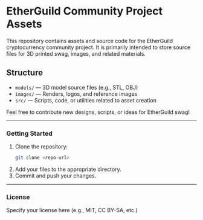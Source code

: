 # EtherGuild Community Project Assets

This repository contains assets and source code for the EtherGuild cryptocurrency community project. It is primarily intended to store source files for 3D printed swag, images, and related materials.

## Structure
- `models/` — 3D model source files (e.g., STL, OBJ)
- `images/` — Renders, logos, and reference images
- `src/` — Scripts, code, or utilities related to asset creation

Feel free to contribute new designs, scripts, or ideas for EtherGuild swag!

---

### Getting Started
1. Clone the repository:
   ```sh
   git clone <repo-url>
   ```
2. Add your files to the appropriate directory.
3. Commit and push your changes.

---

### License
Specify your license here (e.g., MIT, CC BY-SA, etc.)
